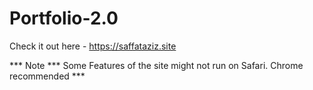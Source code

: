 # Portfolio-2.0

Check it out here - https://saffataziz.site

*** Note *** Some Features of the site might not run on Safari. Chrome recommended ***
